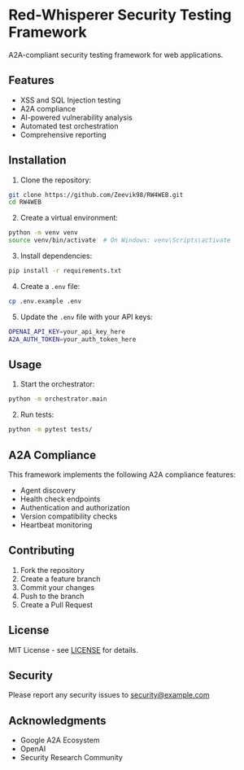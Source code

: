 # Red-Whisperer Security Testing Framework

A2A-compliant security testing framework for web applications.

## Features

- XSS and SQL Injection testing
- A2A compliance
- AI-powered vulnerability analysis
- Automated test orchestration
- Comprehensive reporting

## Installation

1. Clone the repository:
```bash
git clone https://github.com/Zeevik98/RW4WEB.git
cd RW4WEB
```

2. Create a virtual environment:
```bash
python -m venv venv
source venv/bin/activate  # On Windows: venv\Scripts\activate
```

3. Install dependencies:
```bash
pip install -r requirements.txt
```

4. Create a `.env` file:
```bash
cp .env.example .env
```

5. Update the `.env` file with your API keys:
```bash
OPENAI_API_KEY=your_api_key_here
A2A_AUTH_TOKEN=your_auth_token_here
```

## Usage

1. Start the orchestrator:
```bash
python -m orchestrator.main
```

2. Run tests:
```bash
python -m pytest tests/
```

## A2A Compliance

This framework implements the following A2A compliance features:

- Agent discovery
- Health check endpoints
- Authentication and authorization
- Version compatibility checks
- Heartbeat monitoring

## Contributing

1. Fork the repository
2. Create a feature branch
3. Commit your changes
4. Push to the branch
5. Create a Pull Request

## License

MIT License - see [LICENSE](LICENSE) for details.

## Security
Please report any security issues to security@example.com

## Acknowledgments
- Google A2A Ecosystem
- OpenAI
- Security Research Community 